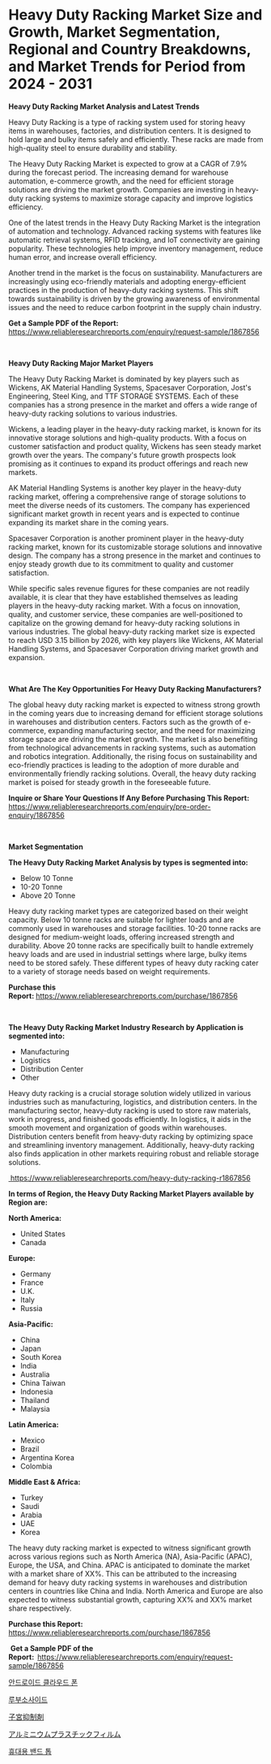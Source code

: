 <p><h1>Heavy Duty Racking Market Size and Growth, Market Segmentation, Regional and Country Breakdowns, and Market Trends for Period from 2024 -  2031</h1></p><p><strong>Heavy Duty Racking Market Analysis and Latest Trends</strong></p>
<p><p>Heavy Duty Racking is a type of racking system used for storing heavy items in warehouses, factories, and distribution centers. It is designed to hold large and bulky items safely and efficiently. These racks are made from high-quality steel to ensure durability and stability.</p><p>The Heavy Duty Racking Market is expected to grow at a CAGR of 7.9% during the forecast period. The increasing demand for warehouse automation, e-commerce growth, and the need for efficient storage solutions are driving the market growth. Companies are investing in heavy-duty racking systems to maximize storage capacity and improve logistics efficiency.</p><p>One of the latest trends in the Heavy Duty Racking Market is the integration of automation and technology. Advanced racking systems with features like automatic retrieval systems, RFID tracking, and IoT connectivity are gaining popularity. These technologies help improve inventory management, reduce human error, and increase overall efficiency.</p><p>Another trend in the market is the focus on sustainability. Manufacturers are increasingly using eco-friendly materials and adopting energy-efficient practices in the production of heavy-duty racking systems. This shift towards sustainability is driven by the growing awareness of environmental issues and the need to reduce carbon footprint in the supply chain industry.</p></p>
<p><strong>Get a Sample PDF of the Report:&nbsp;</strong> <a href="https://www.reliableresearchreports.com/enquiry/request-sample/1867856">https://www.reliableresearchreports.com/enquiry/request-sample/1867856</a></p>
<p>&nbsp;</p>
<p><strong>Heavy Duty Racking Major Market Players</strong></p>
<p><p>The Heavy Duty Racking Market is dominated by key players such as Wickens, AK Material Handling Systems, Spacesaver Corporation, Jost's Engineering, Steel King, and TTF STORAGE SYSTEMS. Each of these companies has a strong presence in the market and offers a wide range of heavy-duty racking solutions to various industries.</p><p>Wickens, a leading player in the heavy-duty racking market, is known for its innovative storage solutions and high-quality products. With a focus on customer satisfaction and product quality, Wickens has seen steady market growth over the years. The company's future growth prospects look promising as it continues to expand its product offerings and reach new markets.</p><p>AK Material Handling Systems is another key player in the heavy-duty racking market, offering a comprehensive range of storage solutions to meet the diverse needs of its customers. The company has experienced significant market growth in recent years and is expected to continue expanding its market share in the coming years.</p><p>Spacesaver Corporation is another prominent player in the heavy-duty racking market, known for its customizable storage solutions and innovative design. The company has a strong presence in the market and continues to enjoy steady growth due to its commitment to quality and customer satisfaction.</p><p>While specific sales revenue figures for these companies are not readily available, it is clear that they have established themselves as leading players in the heavy-duty racking market. With a focus on innovation, quality, and customer service, these companies are well-positioned to capitalize on the growing demand for heavy-duty racking solutions in various industries. The global heavy-duty racking market size is expected to reach USD 3.15 billion by 2026, with key players like Wickens, AK Material Handling Systems, and Spacesaver Corporation driving market growth and expansion.</p></p>
<p>&nbsp;</p>
<p><strong>What Are The Key Opportunities For Heavy Duty Racking Manufacturers?</strong></p>
<p><p>The global heavy duty racking market is expected to witness strong growth in the coming years due to increasing demand for efficient storage solutions in warehouses and distribution centers. Factors such as the growth of e-commerce, expanding manufacturing sector, and the need for maximizing storage space are driving the market growth. The market is also benefiting from technological advancements in racking systems, such as automation and robotics integration. Additionally, the rising focus on sustainability and eco-friendly practices is leading to the adoption of more durable and environmentally friendly racking solutions. Overall, the heavy duty racking market is poised for steady growth in the foreseeable future.</p></p>
<p><strong>Inquire or Share Your Questions If Any Before Purchasing This Report:</strong> <a href="https://www.reliableresearchreports.com/enquiry/pre-order-enquiry/1867856">https://www.reliableresearchreports.com/enquiry/pre-order-enquiry/1867856</a></p>
<p>&nbsp;</p>
<p><strong>Market Segmentation</strong></p>
<p><strong>The Heavy Duty Racking Market Analysis by types is segmented into:</strong></p>
<p><ul><li>Below 10 Tonne</li><li>10-20 Tonne</li><li>Above 20 Tonne</li></ul></p>
<p><p>Heavy duty racking market types are categorized based on their weight capacity. Below 10 tonne racks are suitable for lighter loads and are commonly used in warehouses and storage facilities. 10-20 tonne racks are designed for medium-weight loads, offering increased strength and durability. Above 20 tonne racks are specifically built to handle extremely heavy loads and are used in industrial settings where large, bulky items need to be stored safely. These different types of heavy duty racking cater to a variety of storage needs based on weight requirements.</p></p>
<p><strong>Purchase this Report:&nbsp;</strong><a href="https://www.reliableresearchreports.com/purchase/1867856">https://www.reliableresearchreports.com/purchase/1867856</a></p>
<p>&nbsp;</p>
<p><strong>The Heavy Duty Racking Market Industry Research by Application is segmented into:</strong></p>
<p><ul><li>Manufacturing</li><li>Logistics</li><li>Distribution Center</li><li>Other</li></ul></p>
<p><p>Heavy duty racking is a crucial storage solution widely utilized in various industries such as manufacturing, logistics, and distribution centers. In the manufacturing sector, heavy-duty racking is used to store raw materials, work in progress, and finished goods efficiently. In logistics, it aids in the smooth movement and organization of goods within warehouses. Distribution centers benefit from heavy-duty racking by optimizing space and streamlining inventory management. Additionally, heavy-duty racking also finds application in other markets requiring robust and reliable storage solutions.</p></p>
<p><a href="https://www.reliableresearchreports.com/heavy-duty-racking-r1867856">&nbsp;https://www.reliableresearchreports.com/heavy-duty-racking-r1867856</a></p>
<p><strong>In terms of Region, the Heavy Duty Racking Market Players available by Region are:</strong></p>
<p>
    <p> <strong> North America: </strong>
        <ul>
            <li>United States</li>
            <li>Canada</li>
        </ul>
        </p> 
    <p> <strong> Europe: </strong>
        <ul>
            <li>Germany</li>
            <li>France</li>
            <li>U.K.</li>
            <li>Italy</li>
            <li>Russia</li>
        </ul>
        </p> 
    <p> <strong> Asia-Pacific: </strong>
        <ul>
            <li>China</li>
            <li>Japan</li>
            <li>South Korea</li>
            <li>India</li>
            <li>Australia</li>
            <li>China Taiwan</li>
            <li>Indonesia</li>
            <li>Thailand</li>
            <li>Malaysia</li>
        </ul>
        </p> 
    <p> <strong> Latin America: </strong>
        <ul>
            <li>Mexico</li>
            <li>Brazil</li>
            <li>Argentina Korea</li>
            <li>Colombia</li>
        </ul>
        </p> 
    <p> <strong> Middle East & Africa: </strong>
        <ul>
            <li>Turkey</li>
            <li>Saudi</li>
            <li>Arabia</li>
            <li>UAE</li>
            <li>Korea</li>
        </ul>
    </p>
    </p>
<p><p>The heavy duty racking market is expected to witness significant growth across various regions such as North America (NA), Asia-Pacific (APAC), Europe, the USA, and China. APAC is anticipated to dominate the market with a market share of XX%. This can be attributed to the increasing demand for heavy duty racking systems in warehouses and distribution centers in countries like China and India. North America and Europe are also expected to witness substantial growth, capturing XX% and XX% market share respectively.</p></p>
<p><strong>Purchase this Report: </strong><a href="https://www.reliableresearchreports.com/purchase/1867856">https://www.reliableresearchreports.com/purchase/1867856</a></p>
<p>&nbsp;<strong>Get a Sample PDF of the Report:&nbsp;&nbsp;</strong><a href="https://www.reliableresearchreports.com/enquiry/request-sample/1867856">https://www.reliableresearchreports.com/enquiry/request-sample/1867856</a></p>
<p><strong></strong></p>
<p><p><a href="https://github.com/Madalyell456456/Market-Research-Report-List-1/blob/main/216337729829.md">안드로이드 클라우드 폰</a></p><p><a href="https://medium.com/@fosterfahey1971/2024-2031%EB%85%84-%EA%B8%B0%EA%B0%84%EC%9D%84-%EC%9C%84%ED%95%9C-%EB%A3%A8%EB%B6%80%EC%86%8C%EC%82%AC%EC%9D%B4%EB%93%9C-%EC%8B%9C%EC%9E%A5-%EB%8F%99%ED%96%A5%EA%B3%BC-%EC%8B%9C%EC%9E%A5-%EB%B6%84%EC%84%9D-%EC%98%88%EC%B8%A1-0518e52ea37c">루부소사이드</a></p><p><a href="https://medium.com/@annchovey2023/%E5%AD%90%E5%AE%AE%E6%8A%91%E5%88%B6%E5%89%A4%E5%B8%82%E5%A0%B4%E8%A6%8F%E6%A8%A1-%E5%B8%82%E5%A0%B4%E5%B1%95%E6%9C%9B%E3%81%A8%E5%B8%82%E5%A0%B4%E4%BA%88%E6%B8%AC-2024%E5%B9%B4%E3%81%8B%E3%82%892031%E5%B9%B4-65cbdb427a3f">子宮抑制剤</a></p><p><a href="https://medium.com/@pedrogers56456/%E3%82%A2%E3%83%AB%E3%83%9F%E3%83%8B%E3%82%A6%E3%83%A0%E3%83%97%E3%83%A9%E3%82%B9%E3%83%81%E3%83%83%E3%82%AF%E3%83%95%E3%82%A3%E3%83%AB%E3%83%A0%E5%B8%82%E5%A0%B4-%E5%B8%82%E5%A0%B4%E3%82%B7%E3%82%A7%E3%82%A2-%E5%B8%82%E5%A0%B4%E5%8B%95%E5%90%91-%E3%81%8A%E3%82%88%E3%81%B3%E5%B0%86%E6%9D%A5%E3%81%AE%E6%88%90%E9%95%B7%E3%82%92%E6%8E%A2%E3%82%8B-5ce05be7a2b7">アルミニウムプラスチックフィルム</a></p><p><a href="https://medium.com/@matthiasdkins856/%ED%9C%B4%EB%8C%80%EC%9A%A9-%EB%B0%B4%EB%93%9C-%ED%86%B1-%EC%8B%9C%EC%9E%A5-%EC%A0%84%EB%A7%9D-%EC%82%B0%EC%97%85-%EA%B0%9C%EC%9A%94-%EB%B0%8F-%EC%98%88%EC%B8%A1-2024%EB%85%84%EB%B6%80%ED%84%B0-2031%EB%85%84-f1379119a8e2">휴대용 밴드 톱</a></p></p>